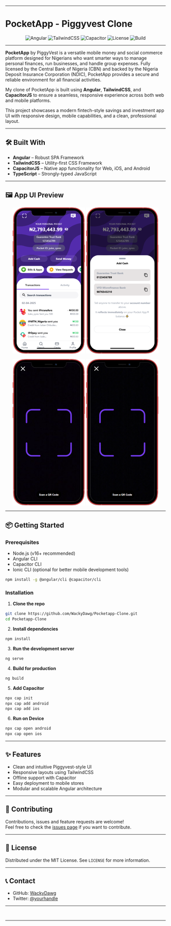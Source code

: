
---

# PocketApp - Piggyvest Clone

<p align="center">
  <img alt="Angular" src="https://img.shields.io/badge/Angular-17+-red?logo=angular&logoColor=white&style=for-the-badge">
  <img alt="TailwindCSS" src="https://img.shields.io/badge/TailwindCSS-3+-38B2AC?logo=tailwind-css&logoColor=white&style=for-the-badge">
  <img alt="Capacitor" src="https://img.shields.io/badge/Capacitor-7+-blue?logo=capacitor&logoColor=white&style=for-the-badge">
  <img alt="License" src="https://img.shields.io/badge/License-MIT-green?style=for-the-badge">
  <img alt="Build" src="https://img.shields.io/badge/Build-Passing-brightgreen?style=for-the-badge">
</p>

---

**PocketApp** by PiggyVest is a versatile mobile money and social commerce platform designed for Nigerians who want smarter ways to manage personal finances, run businesses, and handle group expenses. Fully licensed by the Central Bank of Nigeria (CBN) and backed by the Nigeria Deposit Insurance Corporation (NDIC), PocketApp provides a secure and reliable environment for all financial activities.  

My clone of PocketApp is built using **Angular**, **TailwindCSS**, and **CapacitorJS** to ensure a seamless, responsive experience across both web and mobile platforms.

This project showcases a modern fintech-style savings and investment app UI with responsive design, mobile capabilities, and a clean, professional layout.

---

## 🛠️ Built With

- **Angular** – Robust SPA Framework
- **TailwindCSS** – Utility-first CSS Framework
- **CapacitorJS** – Native app functionality for Web, iOS, and Android
- **TypeScript** – Strongly-typed JavaScript

---

## 🖼️ App UI Preview

<p align="center">
  <img src="assets/screen-1.png" width="45%" alt="Screen 1"/>
  <img src="assets/screen-2.png" width="45%" alt="Screen 2"/>
</p>  
<p align="center">
  <img src="assets/screen-3.png" width="45%" alt="Screen 3"/>
  <img src="assets/screen-qr.png" width="45%" alt="Screen 4"/>
</p>

---

## 📦 Getting Started

### Prerequisites

- Node.js (v16+ recommended)
- Angular CLI
- Capacitor CLI
- Ionic CLI (optional for better mobile development tools)

```bash
npm install -g @angular/cli @capacitor/cli
```

### Installation

1. **Clone the repo**

```bash
git clone https://github.com/WackyDawg/Pocketapp-Clone.git
cd Pocketapp-Clone
```

2. **Install dependencies**

```bash
npm install
```

3. **Run the development server**

```bash
ng serve
```

4. **Build for production**

```bash
ng build 
```

5. **Add Capacitor**

```bash
npx cap init
npx cap add android
npx cap add ios
```

6. **Run on Device**

```bash
npx cap open android
npx cap open ios
```

---

## ✨ Features

- Clean and intuitive Piggyvest-style UI
- Responsive layouts using TailwindCSS
- Offline support with Capacitor
- Easy deployment to mobile stores
- Modular and scalable Angular architecture

---

## 🤝 Contributing

Contributions, issues and feature requests are welcome!  
Feel free to check the [issues page](https://github.com/WackyDawg/Pocketapp-Clone/issues) if you want to contribute.

---

## 📄 License

Distributed under the MIT License. See `LICENSE` for more information.

---

## 📞 Contact

- GitHub: [WackyDawg](https://github.com/WackyDawg)
- Twitter: [@yourhandle](https://twitter.com/yourhandle)

---

<br/>

---
